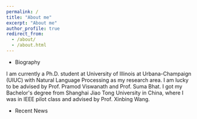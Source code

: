 ```yaml
---
permalink: /
title: "About me"
excerpt: "About me"
author_profile: true
redirect_from: 
  - /about/
  - /about.html
---
```


* Biography

I am currently a Ph.D. student at University of Illinois at Urbana-Champaign (UIUC) with Natural Language Processing as my research area. I am lucky to be advised by Prof. Pramod Viswanath and Prof. Suma Bhat. I got my Bachelor's degree from Shanghai Jiao Tong University in China, where I was in IEEE pilot class and advised by Prof. Xinbing Wang.

* Recent News
